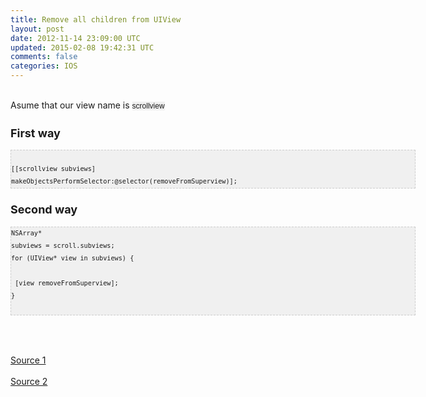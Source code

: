 ```yaml
---
title: Remove all children from UIView
layout: post
date: 2012-11-14 23:09:00 UTC
updated: 2015-02-08 19:42:31 UTC
comments: false
categories: IOS
---
```

<br />Asume that our view name is&nbsp;<span style="background-color: #f0f0f0; font-family: arial; font-size: 12px; line-height: 20px;">scrollview</span><br /><h3><span style="font-size: large;">First way</span></h3><pre style="background-color: #f0f0f0; border: 1px dashed rgb(204, 204, 204); font-family: arial; font-size: 12px; height: auto; line-height: 20px; overflow: auto; padding: 0px; width: 646.4666748046875px;"><code style="word-wrap: normal;"> [[scrollview subviews] makeObjectsPerformSelector:@selector(removeFromSuperview)];  </code></pre><h3><span style="font-size: large;">Second way</span></h3><pre style="background-color: #f0f0f0; border: 1px dashed rgb(204, 204, 204); font-family: arial; font-size: 12px; height: auto; line-height: 20px; overflow: auto; padding: 0px; width: 646.4666748046875px;"><code style="word-wrap: normal;">NSArray* subviews = scroll.subviews;  <br />for (UIView* view in subviews) {  <br />      [view removeFromSuperview];    <br />}  <br /></code></pre><br /><br /><br /><a href="http://stackoverflow.com/questions/3231399/iphone-how-to-remove-all-objects-from-a-uiscrollview">Source 1</a><br /><br /><a href="http://stackoverflow.com/questions/2123664/remove-subview-uiimageview-from-uiscrollview">Source 2</a><br />